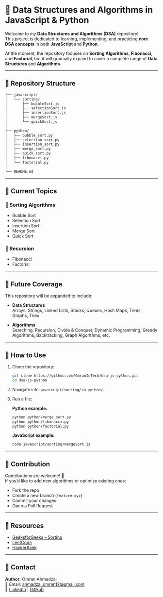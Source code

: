 # 📘 Data Structures and Algorithms in JavaScript & Python

Welcome to my **Data Structures and Algorithms (DSA)** repository!  
This project is dedicated to learning, implementing, and practicing **core DSA concepts** in both **JavaScript** and **Python**.  

At the moment, the repository focuses on **Sorting Algorithms**, **Fibonacci**, and **Factorial**, but it will gradually expand to cover a complete range of **Data Structures** and **Algorithms**.

---

## 📂 Repository Structure

```bash
├── javascript/
│   └── sorting/
│       ├── bubbleSort.js
│       ├── selectionSort.js
│       ├── insertionSort.js
│       ├── mergeSort.js
│       └── quickSort.js
│
├── python/
│   ├── bubble_sort.py
│   ├── selection_sort.py
│   ├── insertion_sort.py
│   ├── merge_sort.py
│   ├── quick_sort.py
│   ├── fibonacci.py
│   └── factorial.py
│
└── README.md
```

---

## 📑 Current Topics

### 🔹 Sorting Algorithms
- Bubble Sort  
- Selection Sort  
- Insertion Sort  
- Merge Sort  
- Quick Sort  

### 🔹 Recursion
- Fibonacci  
- Factorial  

---

## 🚀 Future Coverage

This repository will be expanded to include:

- **Data Structures**  
  Arrays, Strings, Linked Lists, Stacks, Queues, Hash Maps, Trees, Graphs, Tries  

- **Algorithms**  
  Searching, Recursion, Divide & Conquer, Dynamic Programming, Greedy Algorithms, Backtracking, Graph Algorithms, etc.  

---

## 📘 How to Use

1. Clone the repository:  
   ```bash
   git clone https://github.com/OmranInTech/dsa-js-python.git
   cd dsa-js-python
   ```
2. Navigate into `javascript/sorting/` or `python/`.  
3. Run a file:  

   **Python example:**  
   ```bash
   python python/merge_sort.py
   python python/fibonacci.py
   python python/factorial.py
   ```

   **JavaScript example:**  
   ```bash
   node javascript/sorting/mergeSort.js
   ```

---

## 📝 Contribution

Contributions are welcome! 🎉  
If you’d like to add new algorithms or optimize existing ones:  
- Fork the repo  
- Create a new branch (`feature-xyz`)  
- Commit your changes  
- Open a Pull Request  

---

## 📌 Resources

- [GeeksforGeeks – Sorting](https://www.geeksforgeeks.org/sorting-algorithms/)  
- [LeetCode](https://leetcode.com/)  
- [HackerRank](https://www.hackerrank.com/domains/tutorials/10-days-of-javascript)  

---

## 📧 Contact

**Author:** Omran Ahmadzai  
📩 Email: ahmadzai.omran12@gmail.com  
🔗 [LinkedIn](https://www.linkedin.com/in/omran-ahmadzai-68a5b6351/) | [GitHub](https://github.com/OmranInTech)  
